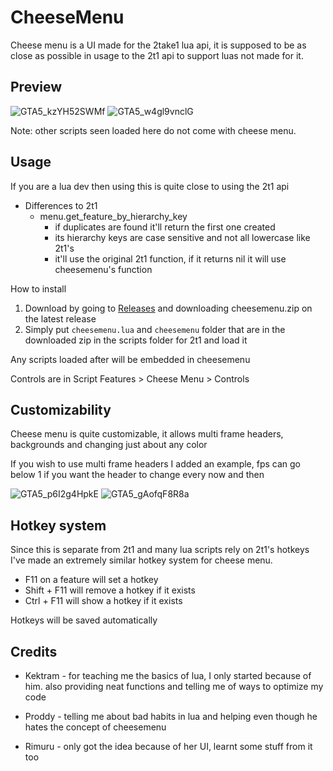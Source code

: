 # CheeseMenu
Cheese menu is a UI made for the 2take1 lua api, it is supposed to be as close as possible in usage to the 2t1 api to support luas not made for it.

## Preview
![GTA5_kzYH52SWMf](https://user-images.githubusercontent.com/71855034/176974636-6d80196e-fd48-47d6-8767-f18206ce5b81.png)
![GTA5_w4gl9vnclG](https://user-images.githubusercontent.com/71855034/177609082-edf75130-73b7-4d0d-afcb-69ec9abe4d8c.png)

Note: other scripts seen loaded here do not come with cheese menu.

## Usage
If you are a lua dev then using this is quite close to using the 2t1 api
- Differences to 2t1
  - menu.get_feature_by_hierarchy_key
    - if duplicates are found it'll return the first one created
    - its hierarchy keys are case sensitive and not all lowercase like 2t1's
    - it'll use the original 2t1 function, if it returns nil it will use cheesemenu's function
 


How to install
1. Download by going to [Releases](https://github.com/GhustOne/CheeseMenu/releases) and downloading cheesemenu.zip on the latest release
2. Simply put `cheesemenu.lua` and `cheesemenu` folder that are in the downloaded zip in the scripts folder for 2t1 and load it

Any scripts loaded after will be embedded in cheesemenu

Controls are in Script Features > Cheese Menu > Controls

## Customizability
Cheese menu is quite customizable, it allows multi frame headers, backgrounds and changing just about any color

If you wish to use multi frame headers I added an example, fps can go below 1 if you want the header to change every now and then


![GTA5_p6I2g4HpkE](https://user-images.githubusercontent.com/71855034/176974874-7b72c742-fdbc-4cb9-a7b3-3fa0f9efd431.png)
![GTA5_gAofqF8R8a](https://user-images.githubusercontent.com/71855034/176974877-9fc5c686-910d-4448-966c-2670bf4fa8ee.png)

## Hotkey system
Since this is separate from 2t1 and many lua scripts rely on 2t1's hotkeys I've made an extremely similar hotkey system for cheese menu.
- F11 on a feature will set a hotkey
- Shift + F11 will remove a hotkey if it exists
- Ctrl + F11 will show a hotkey if it exists

Hotkeys will be saved automatically

## Credits
- Kektram - for teaching me the basics of lua, I only started because of him.
also providing neat functions and telling me of ways to optimize my code

- Proddy - telling me about bad habits in lua and helping even though he hates the concept of cheesemenu

- Rimuru - only got the idea because of her UI, learnt some stuff from it too 
